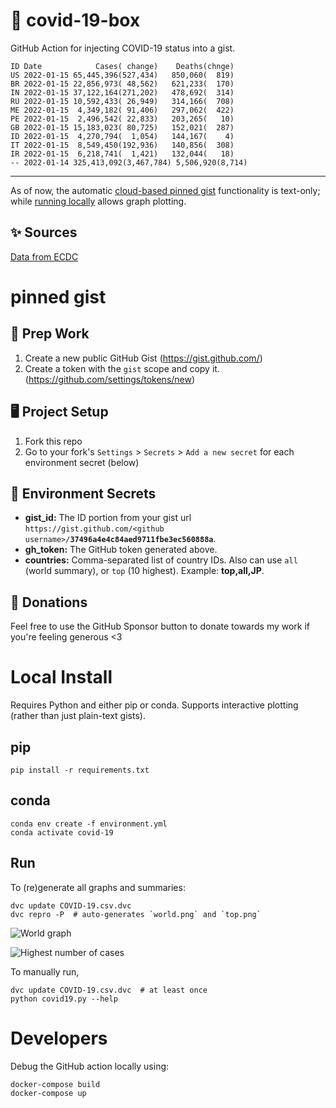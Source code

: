 # 🏥 covid-19-box

GitHub Action for injecting COVID-19 status into a gist.

```
ID Date            Cases( change)    Deaths(chnge)
US 2022-01-15 65,445,396(527,434)   850,060(  819)
BR 2022-01-15 22,856,973( 48,562)   621,233(  170)
IN 2022-01-15 37,122,164(271,202)   478,692(  314)
RU 2022-01-15 10,592,433( 26,949)   314,166(  708)
ME 2022-01-15  4,349,182( 91,406)   297,062(  422)
PE 2022-01-15  2,496,542( 22,833)   203,265(   10)
GB 2022-01-15 15,183,023( 80,725)   152,021(  287)
ID 2022-01-15  4,270,794(  1,054)   144,167(    4)
IT 2022-01-15  8,549,450(192,936)   140,856(  308)
IR 2022-01-15  6,218,741(  1,421)   132,044(   18)
-- 2022-01-14 325,413,092(3,467,784) 5,506,920(8,714)
```

---

As of now, the automatic [cloud-based pinned gist](#pinned-gist) functionality is text-only;
while [running locally](#local-install) allows graph plotting.

## ✨ Sources

[Data from ECDC](https://www.ecdc.europa.eu/en/publications-data/download-todays-data-geographic-distribution-covid-19-cases-worldwide)

# pinned gist

## 🎒 Prep Work
1. Create a new public GitHub Gist (https://gist.github.com/)
1. Create a token with the `gist` scope and copy it. (https://github.com/settings/tokens/new)

## 🖥 Project Setup
1. Fork this repo
1. Go to your fork's `Settings` > `Secrets` > `Add a new secret` for each environment secret (below)

## 🤫 Environment Secrets
- **gist_id:** The ID portion from your gist url `https://gist.github.com/<github username>/`**`37496a4e4c84aed9711fbe3ec560888a`**.
- **gh_token:** The GitHub token generated above.
- **countries:** Comma-separated list of country IDs. Also can use `all` (world summary), or `top` (10 highest). Example: **top,all,JP**.

## 💸 Donations

Feel free to use the GitHub Sponsor button to donate towards my work if you're feeling generous <3

# Local Install

Requires Python and either pip or conda. Supports interactive plotting (rather than just plain-text gists).

## pip

```
pip install -r requirements.txt
```

## conda

```
conda env create -f environment.yml
conda activate covid-19
```

## Run

To (re)generate all graphs and summaries:

```
dvc update COVID-19.csv.dvc
dvc repro -P  # auto-generates `world.png` and `top.png`
```

![World graph](world.png)

![Highest number of cases](top.png)

To manually run,

```
dvc update COVID-19.csv.dvc  # at least once
python covid19.py --help
```

# Developers

Debug the GitHub action locally using:

```
docker-compose build
docker-compose up
```
